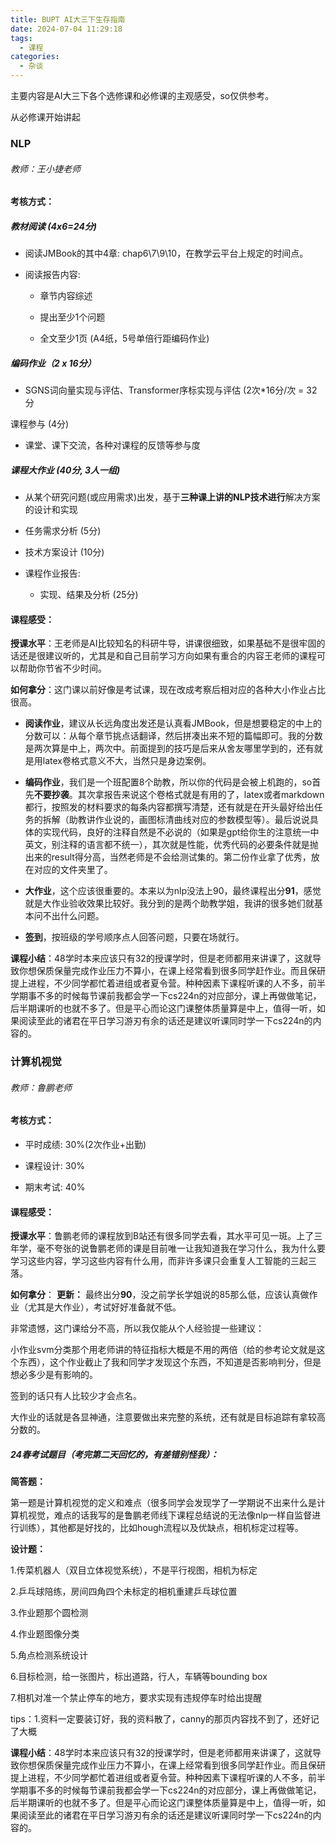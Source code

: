 ```yaml
---
title: BUPT AI大三下生存指南
date: 2024-07-04 11:29:18
tags:
  - 课程
categories:
  - 杂谈
---
```



主要内容是AI大三下各个选修课和必修课的主观感受，so仅供参考。

从必修课开始讲起

### NLP

###### 教师：王小捷老师

#### 考核方式：

##### 教材阅读 (4x6=24分)

- 阅读JMBook的其中4章: chap6\7\9\10，在教学云平台上规定的时间点。
    
- 阅读报告内容:
    
    - 章节内容综述
        
    - 提出至少1个问题
        
    - 全文至少1页 (A4纸，5号单倍行距编码作业)
        

##### 编码作业（2 x 16分）

- SGNS词向量实现与评估、Transformer序标实现与评估 (2次*16分/次 = 32分
    

课程参与 (4分)

- 课堂、课下交流，各种对课程的反馈等参与度
    

##### 课程大作业 (40分, 3人一组)

- 从某个研究问题(或应用需求)出发，基于**三种课上讲的NLP技术进行**解决方案的设计和实现
    
- 任务需求分析 (5分)
    
- 技术方案设计 (10分)
    
- 课程作业报告:
    
    - 实现、结果及分析 (25分)
        

#### 课程感受：

**授课水平**：王老师是AI比较知名的科研牛导，讲课很细致，如果基础不是很牢固的话还是很建议听的，尤其是和自己目前学习方向如果有重合的内容王老师的课程可以帮助你节省不少时间。

**如何拿分**：这门课以前好像是考试课，现在改成考察后相对应的各种大小作业占比很高。

- **阅读作业**，建议从长远角度出发还是认真看JMBook，但是想要稳定的中上的分数可以：从每个章节挑点话翻译，然后拼凑出来不短的篇幅即可。我的分数是两次算是中上，两次中。前面提到的技巧是后来从舍友哪里学到的，还有就是用latex卷格式意义不大，当然只是身边案例。
    
- **编码作业**，我们是一个班配置8个助教，所以你的代码是会被上机跑的，so首先**不要抄袭**。其次拿报告来说这个卷格式就是有用的了，latex或者markdown都行，按照发的材料要求的每条内容都撰写清楚，还有就是在开头最好给出任务的拆解（助教讲作业说的，画图标清曲线对应的参数模型等）。最后说说具体的实现代码，良好的注释自然是不必说的（如果是gpt给你生的注意统一中英文，别注释的语言都不统一），其次就是性能，优秀代码的必要条件就是抛出来的result得分高，当然老师是不会给测试集的。第二份作业拿了优秀，放在对应的文件夹里了。
    
- **大作业**，这个应该很重要的。本来以为nlp没法上90，最终课程出分**91**，感觉就是大作业验收效果比较好。我分到的是两个助教学姐，我讲的很多她们就基本问不出什么问题。
    
- **签到**，按班级的学号顺序点人回答问题，只要在场就行。
    

**课程小结**：48学时本来应该只有32的授课学时，但是老师都用来讲课了，这就导致你想保质保量完成作业压力不算小，在课上经常看到很多同学赶作业。而且保研提上进程，不少同学都忙着进组或者夏令营。种种因素下课程听课的人不多，前半学期事不多的时候每节课前我都会学一下cs224n的对应部分，课上再做做笔记，后半期课听的也就不多了。但是平心而论这门课整体质量算是中上，值得一听，如果阅读至此的诸君在平日学习游刃有余的话还是建议听课同时学一下cs224n的内容的。

### 计算机视觉

###### 教师：鲁鹏老师

#### 考核方式：

- 平时成绩: 30%(2次作业+出勤)
    
- 课程设计: 30%
    
- 期末考试: 40%
    

#### 课程感受：

**授课水平**：鲁鹏老师的课程放到B站还有很多同学去看，其水平可见一斑。上了三年学，毫不夸张的说鲁鹏老师的课是目前唯一让我知道我在学习什么，我为什么要学习这些内容，学习这些内容有什么用，而非许多课只会重复人工智能的三起三落。

**如何拿分**：
**更新：**  最终出分**90**，没之前学长学姐说的85那么低，应该认真做作业（尤其是大作业），考试好好准备就不低。

非常遗憾，这门课给分不高，所以我仅能从个人经验提一些建议：

小作业svm分类那个用老师讲的特征指标大概是不用的两倍（给的参考论文就是这个东西），这个作业截止了我和同学才发现这个东西，不知道是否影响判分，但是想必多少是有影响的。

签到的话只有人比较少才会点名。

大作业的话就是各显神通，注意要做出来完整的系统，还有就是目标追踪有拿较高分数的。

##### 24春考试题目（考完第二天回忆的，有差错别怪我）：

**简答题：**

第一题是计算机视觉的定义和难点（很多同学会发现学了一学期说不出来什么是计算机视觉，难点的话我写的是鲁鹏老师线下课程总结说的无法像nlp一样自监督进行训练），其他都是好找的，比如hough流程以及优缺点，相机标定过程等。

**设计题：**

1.传菜机器人（双目立体视觉系统），不是平行视图，相机为标定

2.乒乓球陪练，房间四角四个未标定的相机重建乒乓球位置

3.作业题那个圆检测

4.作业题图像分类

5.角点检测系统设计

6.目标检测，给一张图片，标出道路，行人，车辆等bounding box

7.相机对准一个禁止停车的地方，要求实现有违规停车时给出提醒

tips：1.资料一定要装订好，我的资料散了，canny的那页内容找不到了，还好记了大概

**课程小结**：48学时本来应该只有32的授课学时，但是老师都用来讲课了，这就导致你想保质保量完成作业压力不算小，在课上经常看到很多同学赶作业。而且保研提上进程，不少同学都忙着进组或者夏令营。种种因素下课程听课的人不多，前半学期事不多的时候每节课前我都会学一下cs224n的对应部分，课上再做做笔记，后半期课听的也就不多了。但是平心而论这门课整体质量算是中上，值得一听，如果阅读至此的诸君在平日学习游刃有余的话还是建议听课同时学一下cs224n的内容的。
